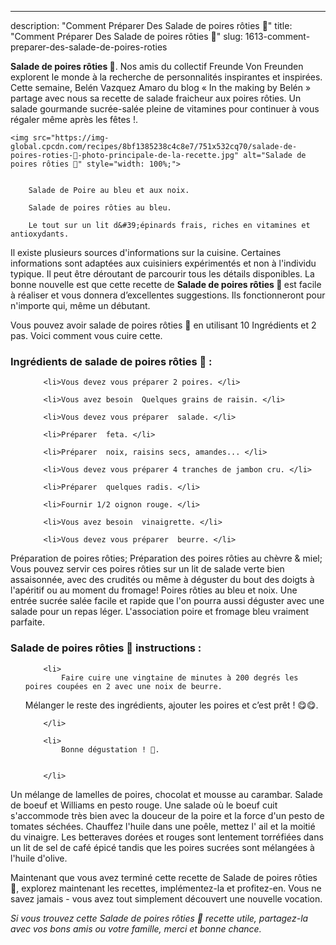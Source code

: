---
description: "Comment Préparer Des Salade de poires rôties 🍐"
title: "Comment Préparer Des Salade de poires rôties 🍐"
slug: 1613-comment-preparer-des-salade-de-poires-roties

<p>
	<strong>Salade de poires rôties 🍐</strong>. 
	Nos amis du collectif Freunde Von Freunden explorent le monde à la recherche de personnalités inspirantes et inspirées. Cette semaine, Belén Vazquez Amaro du blog « In the making by Belén » partage avec nous sa recette de salade fraicheur aux poires rôties. Un salade gourmande sucrée-salée pleine de vitamines pour continuer à vous régaler même après les fêtes !.
</p>
<p>
	
	<img src="https://img-global.cpcdn.com/recipes/8bf1385238c4c8e7/751x532cq70/salade-de-poires-roties-🍐-photo-principale-de-la-recette.jpg" alt="Salade de poires rôties 🍐" style="width: 100%;">
	
	
		Salade de Poire au bleu et aux noix.
	
		Salade de poires rôties au bleu.
	
		Le tout sur un lit d&#39;épinards frais, riches en vitamines et antioxydants.
	
</p>

Il existe plusieurs sources d'informations sur la cuisine. Certaines informations sont adaptées aux cuisiniers expérimentés et non à l'individu typique. Il peut être déroutant de parcourir tous les détails disponibles. La bonne nouvelle est que cette recette de <strong> Salade de poires rôties 🍐 </strong> est facile à réaliser et vous donnera d’excellentes suggestions. Ils fonctionneront pour n'importe qui, même un débutant.

<!--inarticleads1-->

Vous pouvez avoir salade de poires rôties 🍐 en utilisant 10 Ingrédients et 2 pas. Voici comment vous cuire cette.

<h3>Ingrédients de salade de poires rôties 🍐 :</h3>

<ol>
	
		<li>Vous devez vous préparer 2 poires. </li>
	
		<li>Vous avez besoin  Quelques grains de raisin. </li>
	
		<li>Vous devez vous préparer  salade. </li>
	
		<li>Préparer  feta. </li>
	
		<li>Préparer  noix, raisins secs, amandes... </li>
	
		<li>Vous devez vous préparer 4 tranches de jambon cru. </li>
	
		<li>Préparer  quelques radis. </li>
	
		<li>Fournir 1/2 oignon rouge. </li>
	
		<li>Vous avez besoin  vinaigrette. </li>
	
		<li>Vous devez vous préparer  beurre. </li>
	
</ol>

Préparation de poires rôties; Préparation des poires rôties au chèvre &amp; miel; Vous pouvez servir ces poires rôties sur un lit de salade verte bien assaisonnée, avec des crudités ou même à déguster du bout des doigts à l&#39;apéritif ou au moment du fromage! Poires rôties au bleu et noix. Une entrée sucrée salée facile et rapide que l&#39;on pourra aussi déguster avec une salade pour un repas léger. L&#39;association poire et fromage bleu vraiment parfaite. 

<!--inarticleads2-->

<h3>Salade de poires rôties 🍐 instructions :</h3>

<ol>
	
		<li>
			Faire cuire une vingtaine de minutes à 200 degrés les poires coupées en 2 avec une noix de beurre. 
Mélanger le reste des ingrédients, ajouter les poires et c’est prêt ! 😋😋.
			
			
		</li>
	
		<li>
			Bonne dégustation ! 🍐.
			
			
		</li>
	
</ol>

Un mélange de lamelles de poires, chocolat et mousse au carambar. Salade de boeuf et Williams en pesto rouge. Une salade où le boeuf cuit s&#39;accommode très bien avec la douceur de la poire et la force d&#39;un pesto de tomates séchées. Chauffez l&#39;huile dans une poêle, mettez l&#39; ail et la moitié du vinaigre. Les betteraves dorées et rouges sont lentement torréfiées dans un lit de sel de café épicé tandis que les poires sucrées sont mélangées à l&#39;huile d&#39;olive. 

<!--inarticleads1-->

<p>
Maintenant que vous avez terminé cette recette de Salade de poires rôties 🍐, explorez maintenant les recettes, implémentez-la et profitez-en. Vous ne savez jamais - vous avez tout simplement découvert une nouvelle vocation.
</p>

<p>
<i>Si vous trouvez cette Salade de poires rôties 🍐 recette utile, partagez-la avec vos bons amis ou votre famille, merci et bonne chance.</i>
</p>
